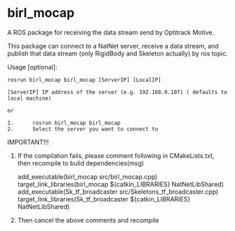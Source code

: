 # birl_mocap

A ROS package for receiving the data stream send by Optitrack Motive.

This package can connect to a NatNet server, receive a data stream, and publish that data stream (only RigidBody and Skeleton actually) by ros topic. 

Usage [optional]:

	rosrun birl_mocap birl_mocap [ServerIP] [LocalIP] 

	[ServerIP] IP address of the server (e.g. 192.168.0.107) ( defaults to local machine)

    or 

    1.      rosrun birl_mocap birl_mocap
    2.      Select the server you want to connect to


IMPORTANT!!!

1. If the compilation fails, please comment following in CMakeLists.txt, then recompile to bulid dependencies(msg)

	add_executable(birl_mocap src/birl_mocap.cpp)
	target_link_libraries(birl_mocap ${catkin_LIBRARIES} NatNetLibShared)
	add_executable(Sk_tf_broadcaster src/Skeletons_tf_broadcaster.cpp)
	target_link_libraries(Sk_tf_broadcaster ${catkin_LIBRARIES} NatNetLibShared)

2. Then cancel the above comments and recompile


